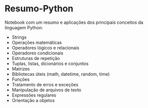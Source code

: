# Resumo-Python
Notebook com um resumo e aplicações dos principais conceitos da linguagem Python:

* Strings
* Operações matemáticas
* Operadores lógicos e relacionais
* Operadores condicionais
* Estruturas de repetição
* Tuplas, listas, dicionários e conjuntos
* Matrizes
* Bibliotecas úteis (math, datetime, random, time)
* Funções
* Tratamento de erros e exceções
* Manipulação de arquivos de texto
* Expressões regulares
* Orientação a objetos
